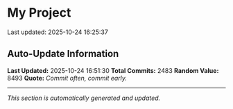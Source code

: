 # My Project


Last updated: 2025-10-24 16:25:37


























































































































































































































































































































































































































































































































































































































































































































































































































































































































































































































































































































































































































































































































































































































































































































































































































































































































































































































































































































































































































































































































































































































































































































































































































































































































































































































































































































































































































































































































































































## Auto-Update Information

**Last Updated:** 2025-10-24 16:51:30
**Total Commits:** 2483
**Random Value:** 8493
**Quote:** _Commit often, commit early._

---
_This section is automatically generated and updated._